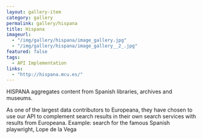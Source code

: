 ```yaml
---
layout: gallery-item
category: gallery
permalink: gallery/hispana
title: Hispana
imageurl:
  - "/img/gallery/hispana/image_gallery.jpg"
  - "/img/gallery/hispana/image_gallery__2_.jpg"
featured: false
tags: 
  - API Implementation
links:
  - "http://hispana.mcu.es/"
---
```


HISPANA aggregates content from Spanish libraries, archives and museums. 

As one of the largest data contributors to Europeana, they have chosen to use our API to complement search results in their own search services with results from Europeana. Example: search for the famous Spanish playwright, Lope de la Vega
